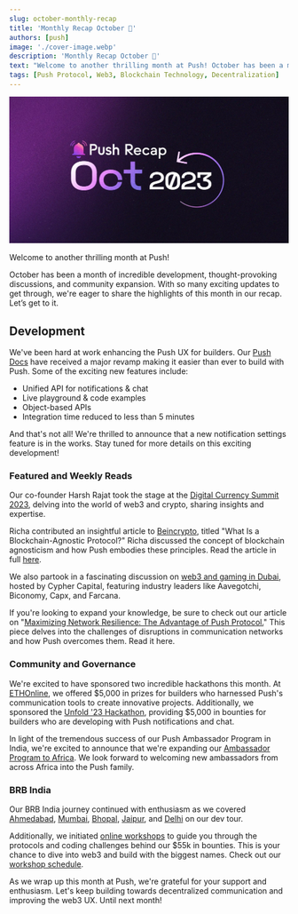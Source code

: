 ```yaml
---
slug: october-monthly-recap
title: 'Monthly Recap October 🎃'
authors: [push]
image: './cover-image.webp'
description: 'Monthly Recap October 🎃'
text: "Welcome to another thrilling month at Push! October has been a month of incredible development, thought-provoking discussions, and community expansion. With so many exciting updates to get through, we're eager to share the highlights of this month in our recap. Let’s get to it."
tags: [Push Protocol, Web3, Blockchain Technology, Decentralization]
---
```


![Cover Image of Monthly Recap October 🎃](./cover-image.webp)

<!--truncate-->

Welcome to another thrilling month at Push!

October has been a month of incredible development, thought-provoking discussions, and community expansion. With so many exciting updates to get through, we're eager to share the highlights of this month in our recap. Let’s get to it.

## Development

We've been hard at work enhancing the Push UX for builders. Our [Push Docs](https://push.org/docs/) have received a major revamp making it easier than ever to build with Push. Some of the exciting new features include:

- Unified API for notifications & chat
- Live playground & code examples
- Object-based APIs
- Integration time reduced to less than 5 minutes

And that's not all! We're thrilled to announce that a new notification settings feature is in the works. Stay tuned for more details on this exciting development!

### Featured and Weekly Reads

Our co-founder Harsh Rajat took the stage at the [Digital Currency Summit 2023](https://twitter.com/pushprotocol/status/1707802423559909594), delving into the world of web3 and crypto, sharing insights and expertise.

Richa contributed an insightful article to [Beincrypto](https://twitter.com/pushprotocol/status/1716859930165076216), titled "What Is a Blockchain-Agnostic Protocol?" Richa discussed the concept of blockchain agnosticism and how Push embodies these principles. Read the article in full [here](https://beincrypto.com/learn/blockchain-agnostic-protocol/). 

We also partook in a fascinating discussion on [web3 and gaming in Dubai](https://twitter.com/pushprotocol/status/1717077918923493726), hosted by Cypher Capital, featuring industry leaders like Aavegotchi, Biconomy, Capx, and Farcana.

If you're looking to expand your knowledge, be sure to check out our article on "[Maximizing Network Resilience: The Advantage of Push Protocol.](https://twitter.com/pushprotocol/status/1712514575550001513)" This piece delves into the challenges of disruptions in communication networks and how Push overcomes them. Read it here. 

### Community and Governance

We're excited to have sponsored two incredible hackathons this month. At [ETHOnline](https://twitter.com/pushprotocol/status/1709553967091621991), we offered $5,000 in prizes for builders who harnessed Push's communication tools to create innovative projects. Additionally, we sponsored the [Unfold '23 Hackathon](https://twitter.com/pushprotocol/status/1713902616135012554), providing $5,000 in bounties for builders who are developing with Push notifications and chat. 

In light of the tremendous success of our Push Ambassador Program in India, we're excited to announce that we're expanding our [Ambassador Program to Africa](https://twitter.com/pushprotocol/status/1715027587758444993). We look forward to welcoming new ambassadors from across Africa into the Push family.

### BRB India

Our BRB India journey continued with enthusiasm as we covered [Ahmedabad](https://twitter.com/pushprotocol/status/1709204039026520180), [Mumbai](https://twitter.com/pushprotocol/status/1711381153020534923), [Bhopal](https://twitter.com/pushprotocol/status/1714674275825680532), [Jaipur](https://twitter.com/pushprotocol/status/1716453178722464251), and [Delhi](https://twitter.com/pushprotocol/status/1719038663735103601) on our dev tour. 

Additionally, we initiated [online workshops](https://twitter.com/pushprotocol/status/1714642630083060101) to guide you through the protocols and coding challenges behind our $55k in bounties. This is your chance to dive into web3 and build with the biggest names. Check out our [workshop schedule](https://push.org/brb/). 

As we wrap up this month at Push, we're grateful for your support and enthusiasm. Let's keep building towards decentralized communication and improving the web3 UX. Until next month!



